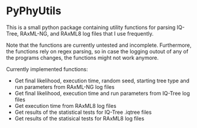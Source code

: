 # PyPhyUtils
This is a small python package containing utility functions for parsing IQ-Tree, RAxML-NG, and RAxML8 log files that I use frequently.

Note that the functions are currently untested and incomplete. Furthermore, the functions rely on regex parsing, so in 
case the logging outout of any of the programs changes, the functions might not work anymore.

Currently implemented functions:
* Get final likelihood, execution time, random seed, starting tree type and run parameters from RAxML-NG log files
* Get final likelihood, execution time and run parameters from IQ-Tree log files
* Get execution time from RAxML8 log files
* Get results of the statistical tests for IQ-Tree .iqtree files
* Get results of the statisical tests for RAxML8 log files